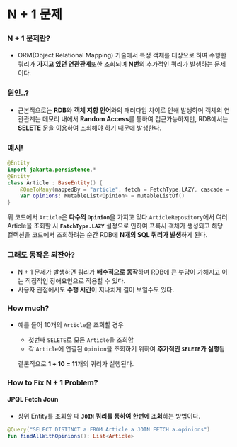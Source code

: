 # N + 1 문제
### N + 1 문제란?
+ ORM(Object Relational Mapping) 기술에서 특정 객체를 대상으로 하여 수행한 쿼리가 **가지고 있던 연관관계**또한 조회되며 **N번**의 추가적인 쿼리가 발생하는 문제이다.
### 원인..?
+ 근본적으로는 **RDB**와 **객체 지향 언어**와의 패러다임 차이로 인해 발생하며 객체의 연관관계는 메모리 내에서 **Random Access**를 통하여 접근가능하지만, RDB에서는 **SELETE** 문을 이용하여 조회해야 하기 때문에 발생한다.
### 예시!
```kotlin
@Entity
import jakarta.persistence.*
@Entity
class Article : BaseEntity() {
    @OneToMany(mappedBy = "article", fetch = FetchType.LAZY, cascade = [CascadeType.REMOVE])
    var opinions: MutableList<Opinion> = mutableListOf()
}
```
위 코드에서 ``Article``은 <b>다수의 ``Opinion``</b>을 가지고 있다.``ArticleRepository``에서 여러 Article을 조회할 시 <b>``FatchType.LAZY``</b> 설정으로 인하여 프록시 객체가 생성되고 해당 컬렉션을 코드에서 조회하려는 순간 RDB에 **N개의 SQL 쿼리가 발생**하게 된다.
### 그래도 동작은 되잔아?
+ N + 1 문제가 발생하면 쿼리가 **배수적으로 동작**하며 RDB에 큰 부담이 가해지고 이는 직접적인 장애요인으로 작용할 수 있다.
+ 사용자 관점에서도 **수행 시간**이 지나치게 길어 보일수도 있다.
### How much?
+ 예를 들어 10개의 ``Article``을 조회할 경우
    + 첫번째 ``SELETE``로 모든 ``Article``을 조회함
    + 각 ``Article``에 연결된 ``Opinion``을 조회하기 위하여 **추가적인 ``SELETE``가 실행**됨

   결론적으로 **1 + 10 = 11**개의 쿼리가 실행된다.
### How to Fix N + 1 Problem?
#### JPQL Fetch Joun
+ 상위 Entity를 조회할 때 **``JOIN`` 쿼리를 통하여 한번에 조회**하는 방법이다.
```kotlin
@Query("SELECT DISTINCT a FROM Article a JOIN FETCH a.opinions")
fun findAllWithOpinions(): List<Article>
```
